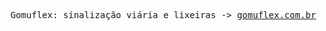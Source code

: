 <pre>Gomuflex: sinalização viária e lixeiras -> <a href="gomuflex.com.br" target="_blank">gomuflex.com.br</a></pre>